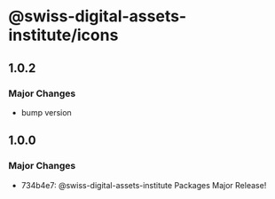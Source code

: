 # @swiss-digital-assets-institute/icons

## 1.0.2

### Major Changes

- bump version

## 1.0.0

### Major Changes

- 734b4e7: @swiss-digital-assets-institute Packages Major Release!
